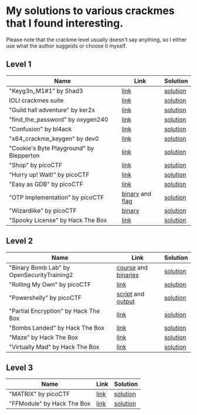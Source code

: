 # My solutions to various crackmes that I found interesting.

Please note that the crackme level usually doesn't say anything, so I either use what the author suggests or choose it myself.

## Level 1

|Name | Link | Solution|
|--|--|--| 
| "Keyg3n_M1#1" by Shad3 | [link](https://crackmes.one/crackme/5e66aea233c5d4439bb2dde8) | [solution](https://github.com/itwaseasy/crackmes-solutions/tree/master/crackmes.one/level1_Shad3_Keyg3n_M1_1) |
| IOLI crackmes suite | [link](https://github.com/radareorg/radare2-book/raw/master/src/crackmes/ioli/IOLI-crackme.tar.gz) | [solution](https://github.com/itwaseasy/crackmes-solutions/tree/master/IOLI_crackmes_suite) |
| "Guild hall adventure" by ker2x | [link](https://crackmes.one/user/ker2x) | [solution](https://github.com/itwaseasy/crackmes-solutions/tree/master/crackmes.one/level1_ker2x_guild_hall_adventure) |
| "find_the_password" by oxygen240 | [link](https://crackmes.one/crackme/5ab77f5c33c5d40ad448c678) | [solution](https://github.com/itwaseasy/crackmes-solutions/tree/master/crackmes.one/level1_oxygen240_find_the_password) |
| "Confusion" by bl4ack | [link](https://crackmes.one/crackme/61bbee6833c5d413767c9f20) | [solution](https://github.com/itwaseasy/crackmes-solutions/tree/master/crackmes.one/level1_bl4ack_Confusion) |
| "x64_crackme_keygen" by dev0 | [link](https://crackmes.one/crackme/61c8b23a33c5d413767ca0de) | [solution](https://github.com/itwaseasy/crackmes-solutions/tree/master/crackmes.one/level1_dev0_x64_crackme_keygen) |
| "Cookie's Byte Playground" by Blepperton | [link](https://crackmes.one/crackme/61d6402033c5d413767ca325) | [solution](https://github.com/itwaseasy/crackmes-solutions/tree/master/crackmes.one/level1_Blepperton_byte_playground) |
| "Shop" by picoCTF | [link](https://mercury.picoctf.net/static/db20ea321ce780e69e29fd4b60e60fe0/source) | [solution](https://github.com/itwaseasy/crackmes-solutions/tree/master/picoCTF/shop) |
| "Hurry up! Wait!" by picoCTF | [link](https://mercury.picoctf.net/static/7163c5d64bc60b4d079422da5c5e5053/svchost.exe) | [solution](https://github.com/itwaseasy/crackmes-solutions/tree/master/picoCTF/hurryUpWait) |
| "Easy as GDB" by picoCTF | [link](https://mercury.picoctf.net/static/02142a2292c67ace2fe4ef82280ac907/brute) | [solution](https://github.com/itwaseasy/crackmes-solutions/tree/master/picoCTF/easyAsGDB) |
| "OTP Implementation" by picoCTF | [binary](https://jupiter.challenges.picoctf.org/static/3cf0f72bb12b1fc6e96af00824beea49/otp) and [flag](https://jupiter.challenges.picoctf.org/static/3cf0f72bb12b1fc6e96af00824beea49/flag.txt) | [solution](https://github.com/itwaseasy/crackmes-solutions/tree/master/picoCTF/otpImplementation) |
| "Wizardlike" by picoCTF | [binary](https://artifacts.picoctf.net/c/207/game) | [solution](https://github.com/itwaseasy/crackmes-solutions/tree/master/picoCTF/wizardlike) |
| "Spooky License" by Hack The Box | [link](https://app.hackthebox.com/challenges/spooky-license) | [solution](https://github.com/itwaseasy/crackmes-solutions/tree/master/hackTheBox/spooky_license) |


## Level 2

|Name | Link | Solution|
|--|--|--| 
| "Binary Bomb Lab" by OpenSecurityTraining2 | [course](https://p.ost2.fyi/courses/course-v1:OpenSecurityTraining2+Arch1001_x86-64_Asm+2021_v1/about) and [binaries](https://gitlab.com/opensecuritytraining/arch1001_x86-64_asm_code_for_class/-/tree/master/binary_bomb_lab) | [solution](https://github.com/itwaseasy/crackmes-solutions/tree/master/ost2/arch1001_bomb_lab) |
| "Rolling My Own" by picoCTF | [link](https://mercury.picoctf.net/static/c4951a16150471875346d4a3cfddc703/remote) | [solution](https://github.com/itwaseasy/crackmes-solutions/tree/master/picoCTF/rollingMyOwn) |
| "Powershelly" by picoCTF | [script](https://mercury.picoctf.net/static/64180dd699923792daa2806cf90b1bcf/rev_PS.ps1) and [output](https://mercury.picoctf.net/static/64180dd699923792daa2806cf90b1bcf/output.txt) | [solution](https://github.com/itwaseasy/crackmes-solutions/tree/master/picoCTF/powershelly) |
| "Partial Encryption" by Hack The Box | [link](https://app.hackthebox.com/challenges/partial-encryption) | [solution](https://github.com/itwaseasy/crackmes-solutions/tree/master/hackTheBox/partial_encryption) |
| "Bombs Landed" by Hack The Box | [link](https://app.hackthebox.com/challenges/bombs-landed) | [solution](https://github.com/itwaseasy/crackmes-solutions/tree/master/hackTheBox/bombs_landed) |
| "Maze" by Hack The Box | [link](https://app.hackthebox.com/challenges/Maze) | [solution](https://github.com/itwaseasy/crackmes-solutions/tree/master/hackTheBox/maze) |
| "Virtually Mad" by Hack The Box | [link](https://app.hackthebox.com/challenges/Virtually%2520Mad) | [solution](https://github.com/itwaseasy/crackmes-solutions/tree/master/hackTheBox/virtually_mad) |


## Level 3

|Name | Link | Solution|
|--|--|--| 
| "MATRIX" by picoCTF | [link](https://artifacts.picoctf.net/picoMini+by+redpwn/Reverse+Engineering/matrix/matrix) | [solution](https://github.com/itwaseasy/crackmes-solutions/tree/master/picoCTF/matrix) |
| "FFModule" by Hack The Box | [link](https://app.hackthebox.com/challenges/FFModule) | [solution](https://github.com/itwaseasy/crackmes-solutions/tree/master/hackTheBox/ffmodule) |

